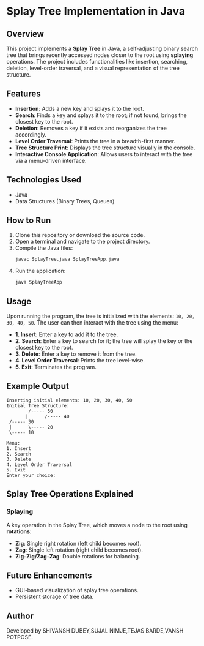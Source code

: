 # Splay Tree Implementation in Java

## Overview
This project implements a **Splay Tree** in Java, a self-adjusting binary search tree that brings recently accessed nodes closer to the root using **splaying** operations. The project includes functionalities like insertion, searching, deletion, level-order traversal, and a visual representation of the tree structure.

## Features
- **Insertion**: Adds a new key and splays it to the root.
- **Search**: Finds a key and splays it to the root; if not found, brings the closest key to the root.
- **Deletion**: Removes a key if it exists and reorganizes the tree accordingly.
- **Level Order Traversal**: Prints the tree in a breadth-first manner.
- **Tree Structure Print**: Displays the tree structure visually in the console.
- **Interactive Console Application**: Allows users to interact with the tree via a menu-driven interface.

## Technologies Used
- Java
- Data Structures (Binary Trees, Queues)

## How to Run
1. Clone this repository or download the source code.
2. Open a terminal and navigate to the project directory.
3. Compile the Java files:
   ```sh
   javac SplayTree.java SplayTreeApp.java
   ```
4. Run the application:
   ```sh
   java SplayTreeApp
   ```

## Usage
Upon running the program, the tree is initialized with the elements: `10, 20, 30, 40, 50`. The user can then interact with the tree using the menu:
- **1. Insert**: Enter a key to add it to the tree.
- **2. Search**: Enter a key to search for it; the tree will splay the key or the closest key to the root.
- **3. Delete**: Enter a key to remove it from the tree.
- **4. Level Order Traversal**: Prints the tree level-wise.
- **5. Exit**: Terminates the program.

## Example Output
```
Inserting initial elements: 10, 20, 30, 40, 50
Initial Tree Structure:
        /----- 50
       |      /----- 40
 /----- 30
 |      \----- 20
 \----- 10

Menu:
1. Insert
2. Search
3. Delete
4. Level Order Traversal
5. Exit
Enter your choice: 
```

## Splay Tree Operations Explained
### Splaying
A key operation in the Splay Tree, which moves a node to the root using **rotations**:
- **Zig**: Single right rotation (left child becomes root).
- **Zag**: Single left rotation (right child becomes root).
- **Zig-Zig/Zag-Zag**: Double rotations for balancing.

## Future Enhancements
- GUI-based visualization of splay tree operations.
- Persistent storage of tree data.

## Author
Developed by SHIVANSH DUBEY,SUJAL NIMJE,TEJAS BARDE,VANSH POTPOSE.
